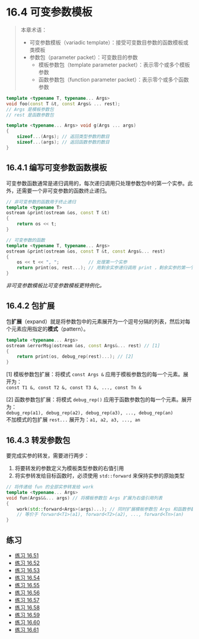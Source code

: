 # 16.4 可变参数模板

> 本章术语：
>
> * 可变参数模板（variadic template）：接受可变数目参数的函数模板或类模板
> * 参数包（parameter packet）：可变数目的参数
>   * 模板参数包（template parameter packet）：表示零个或多个模板参数
>   * 函数参数包（function parameter packet）：表示零个或多个函数参数

```cpp
template <typename T, typename... Args>
void foo(const T &t, const Args& ... rest);
// Args 是模板参数包
// rest 是函数参数包

template <typename... Args> void g(Args ... args)
{
    sizeof...(Args); // 返回类型参数的数目
    sizeof...(args); // 返回函数参数的数目
}
```

## 16.4.1 编写可变参数函数模板

可变参数函数通常是递归调用的，每次递归调用只处理参数包中的第一个实参。此外，还需要一个非可变参数的函数终止递归。

```cpp
// 非可变参数的函数用于终止递归
template <typename T>
ostream &print(ostream &os, const T &t)
{
    return os << t;
}

// 可变参数的函数
template <typename T, typename... Args>
ostream &print(ostream &os, const T &t, const Args&... rest)
{
    os << t << ", ";           // 处理第一个实参
    return print(os, rest...); // 用剩余实参递归调用 print ，剩余实参的第一个会交给下一层调用处理
}
```

*非可变参数模板比可变参数模板更特例化。*

## 16.4.2 包扩展

包**扩展**（expand）就是将参数包中的元素展开为一个逗号分隔的列表，然后对每个元素应用指定的**模式**（pattern）。

```cpp
template <typename... Args>
ostream &errorMsg(ostream &os, const Args&... rest) // [1]
{
    return print(os, debug_rep(rest)...); // [2]
}
```

[1] 模板参数包扩展：将模式 `const Args &` 应用于模板参数包的每一个元素。展开为：  
`const T1 &, const T2 &, const T3 &, ..., const Tn &`

[2] 函数参数包扩展：将模式 `debug_rep()` 应用于函数参数包的每一个元素。展开为：  
`debug_rep(a1), debug_rep(a2), debug_rep(a3), ..., debug_rep(an)`  
不加模式的包扩展 `rest...` 展开为：`a1, a2, a3, ..., an`

## 16.4.3 转发参数包

要完成实参的转发，需要进行两步：

1. 将要转发的参数定义为模板类型参数的右值引用
2. 将实参转发给目标函数时，必须使用 `std::forward` 来保持实参的原始类型

```cpp
// 将传递给 fun 的全部实参转发给 work
template <typename... Args>
void fun(Args&&... args) // 将模板参数包 Args 扩展为右值引用列表
{
    work(std::forward<Args>(args)...); // 同时扩展模板参数包 Args 和函数参数包 args
    // 等价于 forward<T1>(a1), forward<T2>(a2), ..., forward<Tn>(an)
}
```

## 练习

* [练习 16.51](../src/quiz_16.51.md)
* [练习 16.52](../src/quiz_16.52.cpp)
* [练习 16.53](../src/quiz_16.53.cpp)
* [练习 16.54](../src/quiz_16.54.md)
* [练习 16.55](../src/quiz_16.55.md)
* [练习 16.56](../src/quiz_16.56.cpp)
* [练习 16.57](../src/quiz_16.57.md)
* [练习 16.58](../src/quiz_16.58.md)
* [练习 16.59](../src/quiz_16.59.md)
* [练习 16.60](../src/quiz_16.60.md)
* [练习 16.61](../src/quiz_16.61.hpp)
